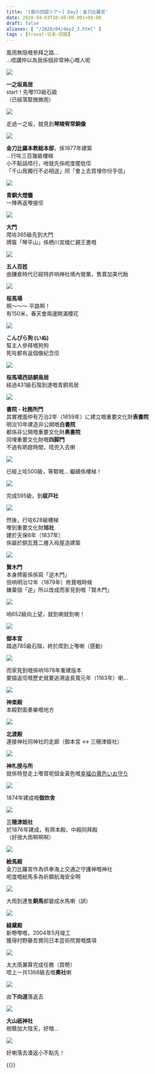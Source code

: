 ```yaml
---
title: '[食の四国ツアー] Day2：金刀比羅宮'
date: 2020-04-03T10:48:00.001+08:00
draft: false
aliases: [ "/2020/04/day2_3.html" ]
tags : [travel-日本-四國]
---
```


風雨無阻嘅參拜之路...  
...唔講仲以為我係個非常神心嘅人呢  

![](/images/shikoku2g1.jpg)

**一之坂鳥居**  
start！先嚟113級石級  
（已經落緊微微雨）  

![](/images/shikoku2g2.jpg)

走過一之坂，就見到**琴陵宥常銅像**  

![](/images/shikoku2g3.jpg)

**金刀比羅本教総本部**，係1877年建築  
...行咗三百幾級樓梯  
小不點話唔行，咁就先係呢度擺低佢  
「千山我獨行不必相送」同「會上去買埋你份手信」  

![](/images/shikoku2g4.jpg)

**青銅大燈籠**  
一陣再返嚟接佢  

![](/images/shikoku2g5.jpg)

**大門**  
爬咗365級先到大門  
牌匾「琴平山」係栖川宮熾仁親王書嘅  

![](/images/shikoku2g6.jpg)

**五人百姓**  
由鎌倉時代已經特許响神社境內營業，售賣加美代飴  

![](/images/shikoku2g7.jpg)

**桜馬場**  
啊～～～ 平路啊！  
有150米，春天會兩邊開滿櫻花  

![](/images/shikoku2g8.jpg)

**こんぴら狗 (いぬ)**  
幫主人參拜嘅狗狗  
死咗都有返個像紀念佢  

![](/images/shikoku2g9.jpg)

**桜馬場西詰銅鳥居**  
經過431級石階到達嘅青銅鳥居  

![](/images/shikoku2g10.jpg)

**書院 - 社務所門**  
其實裡面仲有万治2年（1659年）に建立嘅重要文化財**表書院**  
明治10年建造非公開嘅**白書院**  
都係非公開嘅重要文化財**奥書院**  
同埋重要文化財嘅**四脚門**  
不過有啲趕時間，唔兜入去喇  

![](/images/shikoku2g11.jpg)

已經上咗500級，等緊嘅... 繼續係樓梯！  

![](/images/shikoku2g12.jpg)

完成595級，到**祓戸社**  

![](/images/shikoku2g13.jpg)

然後，行咗628級樓梯  
嚟到重要文化財**旭社**  
建於天保8年（1837年）  
係屬於銅瓦葺二層入母屋造建築  

![](/images/shikoku2g14.jpg)

**賢木門**  
本身牌匾係係寫「逆木門」  
但响明治12年（1879年）修葺嘅時候  
嫌棄個「逆」所以改成而家見到嘅「賢木門」  

![](/images/shikoku2g15.jpg)

响652級向上望，就到喇就到喇！  

![](/images/shikoku2g16.jpg)

**御本宮**  
踏過785級石階，終於爬到上嚟喇（感動）  

![](/images/shikoku2g17.jpg)

而家見到嘅係响1878年重建版本  
要搵返佢嘅歷史就要追溯返長寬元年（1163年）喇...  

![](/images/shikoku2g18.jpg)

**神楽殿**  
本殿對面奏樂嘅地方  

![](/images/shikoku2g19.jpg)

**北渡殿**  
連接神社同神社的走廊（御本宮 ↔ 三穂津姫社）  

![](/images/shikoku2g20.jpg)

**神札授与所**  
就係特登走上嚟買呢個金黃色嘅[幸福の黄色いお守り](https://hidie.net/shikokukotohira/)  

![](/images/shikoku2g21.jpg)

1874年建成嘅**御炊舎**  

![](/images/shikoku2g22.jpg)

**三穂津姫社**  
於1876年建成，有齊本殿、中殿同拜殿  
（好很大雨啊啊啊）  

![](/images/shikoku2g23.jpg)

**絵馬殿**  
金刀比羅宮作為供奉海上交通之守護神嘅神社  
呢度嘅絵馬多為祈願航海安全啊  

![](/images/shikoku2g24.jpg)

大雨到連隻**銅馬**都變成水馬喇（誤）  

![](/images/shikoku2g25.jpg)

**緑黛殿**  
新嘢嚟嘅，2004年5月竣工  
獲得村野藤吾賞同日本芸術院賞嘅獎項  

![](/images/shikoku2g26.jpg)

太大雨兼算完成任務（買嘢）  
唔上一共1368級去嘅**奧社**喇  

![](/images/shikoku2g27.jpg)

由**下向道**落返去  

![](/images/shikoku2g28.jpg)

**大山祇神社**  
樹蔭加大陰天，好暗...  

![](/images/shikoku2g29.jpg)

好喇落去湊返小不點先！  
  
  
{{<shikoku>}}
  
